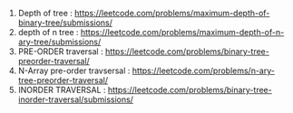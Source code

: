 1) Depth of tree : https://leetcode.com/problems/maximum-depth-of-binary-tree/submissions/
2) depth of n tree : https://leetcode.com/problems/maximum-depth-of-n-ary-tree/submissions/
3) PRE-ORDER traversal : https://leetcode.com/problems/binary-tree-preorder-traversal/
4) N-Array pre-order travsersal : https://leetcode.com/problems/n-ary-tree-preorder-traversal/
5) INORDER TRAVERSAL : https://leetcode.com/problems/binary-tree-inorder-traversal/submissions/